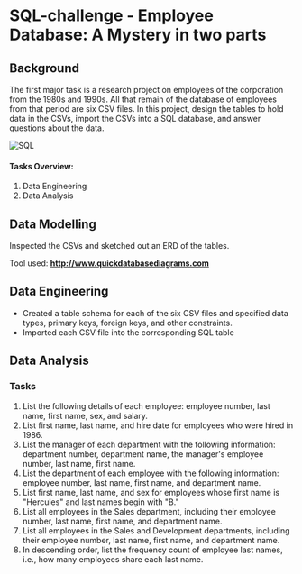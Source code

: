 # SQL-challenge - Employee Database: A Mystery in two parts

## Background

The first major task is a research project on employees of the corporation from the 1980s and 1990s. All that remain of the database of employees from that period are six CSV files.
In this project, design the tables to hold data in the CSVs, import the CSVs into a SQL database, and answer questions about the data. 

![SQL](SQL-challenge/SQL-challenge/images/sqlscrip.gif)

#### Tasks Overview:

1. Data Engineering
2. Data Analysis

## Data Modelling

Inspected the CSVs and sketched out an ERD of the tables. 

Tool used: **http://www.quickdatabasediagrams.com**

## Data Engineering

- Created a table schema for each of the six CSV files and specified data types, primary keys, foreign keys, and other constraints.
- Imported each CSV file into the corresponding SQL table

## Data Analysis

### Tasks

1. List the following details of each employee: employee number, last name, first name, sex, and salary.
2. List first name, last name, and hire date for employees who were hired in 1986.
3. List the manager of each department with the following information: department number, department name, the manager's employee number, last name, first name.
4. List the department of each employee with the following information: employee number, last name, first name, and department name.
5. List first name, last name, and sex for employees whose first name is "Hercules" and last names begin with "B."
6. List all employees in the Sales department, including their employee number, last name, first name, and department name.
7. List all employees in the Sales and Development departments, including their employee number, last name, first name, and department name.
8. In descending order, list the frequency count of employee last names, i.e., how many employees share each last name.
